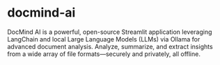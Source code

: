 # docmind-ai
DocMind AI is a powerful, open-source Streamlit application leveraging LangChain and local Large Language Models (LLMs) via Ollama for advanced document analysis. Analyze, summarize, and extract insights from a wide array of file formats—securely and privately, all offline.
